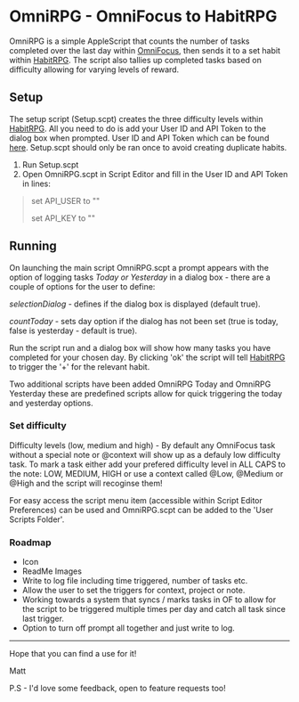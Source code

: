 # OmniRPG - OmniFocus to HabitRPG

OmniRPG is a simple AppleScript that counts the number of tasks completed over the last day within [OmniFocus](https://www.omnigroup.com/omnifocus), then sends it to a set habit within [HabitRPG](https://habitrpg.com/). The script also tallies up completed tasks based on difficulty allowing for varying levels of reward.

## Setup
The setup script (Setup.scpt) creates the three difficulty levels within [HabitRPG](https://habitrpg.com/). All you need to do is add your User ID and API Token to the dialog box when prompted. User ID and API Token which can be found [here](https://habitrpg.com/#/options/settings/api). Setup.scpt should only be ran once to avoid creating duplicate habits. 

1. Run Setup.scpt
2. Open OmniRPG.scpt in Script Editor and fill in the User ID and API Token in lines:

> 	set API_USER to ""
> 
> 	set API_KEY to ""

## Running
On launching the main script OmniRPG.scpt a prompt appears with the option of logging tasks *Today or Yesterday* in a dialog box - there are a couple of options for the user to define:

*selectionDialog* - defines if the dialog box is displayed (default true).

*countToday* - sets day option if the dialog has not been set (true is today, false is yesterday - default is true).

Run the script run and a dialog box will show how many tasks you have completed for your chosen day. By clicking 'ok' the script will tell [HabitRPG](https://habitrpg.com/) to trigger the '+' for the relevant habit.

Two additional scripts have been added OmniRPG Today and OmniRPG Yesterday these are predefined scripts allow for quick triggering the today and yesterday options.

### Set difficulty
Difficulty levels (low, medium and high) - By default any OmniFocus task without a special note or @context will show up as a defauly low difficulty task. To mark a task either add your prefered difficulty level in ALL CAPS to the note: LOW, MEDIUM, HIGH or use a context called @Low, @Medium or @High and the script will recoginse them! 

For easy access the script menu item (accessible within Script Editor Preferences) can be used and OmniRPG.scpt can be added to the 'User Scripts Folder'.

### Roadmap

* Icon
* ReadMe Images
* Write to log file including time triggered, number of tasks etc.
* Allow the user to set the triggers for context, project or note.
* Working towards a system that syncs / marks tasks in OF to allow for the script to be triggered multiple times per day and catch all task since last trigger.
* Option to turn off prompt all together and just write to log.
 


-----

Hope that you can find a use for it!

Matt

P.S - I'd love some feedback, open to feature requests too!